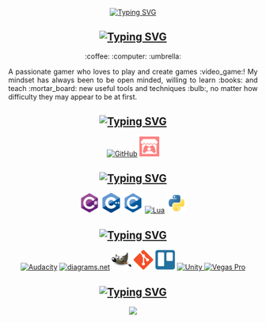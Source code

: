 <!-- Old Banner -->
<!-- [![MasterHead](https://i.imgur.com/whfUJWF.png)](https://github.com/Johnny-Connor) -->

<p align="center">
<a href="https://git.io/typing-svg"><img src="https://readme-typing-svg.herokuapp.com?font=Fira+Code&size=72&duration=2500&pause=5000&color=20C20E&center=true&vCenter=true&width=1000&height=150&lines=Welcome+to+my+profile!" alt="Typing SVG" /></a>
</p>

<!-- About me -->
<h2 align="center">
  <a href="https://git.io/typing-svg"><img src="https://readme-typing-svg.herokuapp.com?font=Fira+Code&size=24&duration=550&pause=1100&color=20C20E&center=true&vCenter=true&width=435&height=24&lines=About+me" alt="Typing SVG" /></a>
</h2>

<p align="center">
  :coffee: :computer: :umbrella:
</p>

<p align="justify">
  A passionate gamer who loves to play and create games :video_game:! My mindset has always been to be open minded, willing to learn :books: and teach :mortar_board: new useful tools and techniques :bulb:, no matter how difficulty they may appear to be at first.
</p>

<!-- Social Media -->
<h2 align="center">
  <a href="https://git.io/typing-svg"><img src="https://readme-typing-svg.herokuapp.com?font=Fira+Code&size=24&duration=800&pause=1600&color=20C20E&center=true&vCenter=true&width=435&height=24&lines=Social+Media" alt="Typing SVG" /></a>
</h2>

<p align="center">
<a href="https://github.com/Johnny-Connor" target="_blank"><img src="https://i.imgur.com/fR3ZWrJ.png" title="GitHub" alt="GitHub" width="40" height="40"/></a>
<a href="https://johnny-connor.itch.io/" target="_blank"><img src="https://raw.githubusercontent.com/itchio/itch/bbd0a47ae5d6d1d380e32bb19d5b801f967827fc/src/static/images/logos/itchio-textless-pink.svg" title="Itch.io" alt="Itch.io" width="40" height="40"/></a>
</p>

<!-- Languages -->
<h2 align="center">
  <a href="https://git.io/typing-svg"><img src="https://readme-typing-svg.herokuapp.com?font=Fira+Code&size=24&duration=500&pause=1000&color=20C20E&center=true&vCenter=true&width=435&height=24&lines=Languages" alt="Typing SVG" /></a>
</h2>
    
<p align="center">
<a href="https://learn.microsoft.com/en-us/dotnet/csharp" target="_blank"><img src="https://raw.githubusercontent.com/devicons/devicon/1119b9f84c0290e0f0b38982099a2bd027a48bf1/icons/csharp/csharp-original.svg" title="C#" alt="C#" width="40" height="40"/></a>
<a href="https://learn.microsoft.com/en-us/cpp" target="_blank"><img src="https://raw.githubusercontent.com/devicons/devicon/1119b9f84c0290e0f0b38982099a2bd027a48bf1/icons/cplusplus/cplusplus-original.svg" title="C++" alt="C++" width="40" height="40"/></a>
<a href="https://learn.microsoft.com/en-us/cpp" target="_blank"><img src="https://raw.githubusercontent.com/devicons/devicon/1119b9f84c0290e0f0b38982099a2bd027a48bf1/icons/c/c-original.svg" title="C" alt="C" width="40" height="40"/></a>
<a href="https://www.lua.org/docs.html" target="_blank"><img src="https://upload.wikimedia.org/wikipedia/commons/c/cf/Lua-Logo.svg" title="Lua" alt="Lua" width="40" height="40"/></a>
<a href="https://www.python.org/doc" target="_blank"><img src="https://raw.githubusercontent.com/devicons/devicon/1119b9f84c0290e0f0b38982099a2bd027a48bf1/icons/python/python-original.svg" title="Python" alt="Python" width="40" height="40"/></a>
</p>
    
<!-- Tools -->
<h2 align="center">
  <a href="https://git.io/typing-svg"><img src="https://readme-typing-svg.herokuapp.com?font=Fira+Code&size=24&duration=450&pause=900&color=20C20E&center=true&vCenter=true&width=435&height=24&lines=Tools" alt="Typing SVG" /></a>
</h2>

<p align="center">
  <a href="https://www.audacityteam.org" target="_blank"><img src="https://upload.wikimedia.org/wikipedia/commons/f/f6/Audacity_Logo.svg" title="Audacity" alt="Audacity" width="40" height="40"/></a>
  <a href="https://www.diagrams.net/" target="_blank"><img src="https://upload.wikimedia.org/wikipedia/commons/3/3e/Diagrams.net_Logo.svg" title="diagrams.net" alt="diagrams.net" width="40" height="40"/></a>
  <a href="https://www.gimp.org" target="_blank"><img src="https://raw.githubusercontent.com/devicons/devicon/1119b9f84c0290e0f0b38982099a2bd027a48bf1/icons/gimp/gimp-original.svg" title="GIMP" alt="GIMP" width="40" height="40"/></a>
  <a href="https://git-scm.com" target="_blank"><img src="https://raw.githubusercontent.com/devicons/devicon/1119b9f84c0290e0f0b38982099a2bd027a48bf1/icons/git/git-original.svg" title="Git" alt="Git" width="40" height="40"/></a>
  <a href="https://trello.com" target="_blank"><img src="https://raw.githubusercontent.com/devicons/devicon/1119b9f84c0290e0f0b38982099a2bd027a48bf1/icons/trello/trello-plain.svg" title="Trello" alt="Trello" width="40" height="40"/></a>
  <a href="https://unity.com" target="blank">
    <picture title="Unity">
      <source media="(prefers-color-scheme: dark)" srcset="https://i.imgur.com/mSV0SHA.png" alt="Unity" height="40" width="40">
      <source media="(prefers-color-scheme: light)" srcset="https://raw.githubusercontent.com/devicons/devicon/1119b9f84c0290e0f0b38982099a2bd027a48bf1/icons/unity/unity-original.svg">
      <img src="https://raw.githubusercontent.com/devicons/devicon/1119b9f84c0290e0f0b38982099a2bd027a48bf1/icons/unity/unity-original.svg" alt="Unity" height="40" width="40">
    </picture>
  </a>
  <a href="https://www.vegascreativesoftware.com/us/vegas-pro" target="_blank"><img src="https://upload.wikimedia.org/wikipedia/commons/2/2d/Vegas_Pro_19.svg" title="Vegas Pro" alt="Vegas Pro" width="40" height="40"/></a>
</p>

<!-- Stats -->
<h2 align="center">
  <a href="https://git.io/typing-svg"><img src="https://readme-typing-svg.herokuapp.com?font=Fira+Code&size=24&duration=750&pause=1500&color=20C20E&center=true&vCenter=true&width=435&height=24&lines=Stats" alt="Typing SVG" /></a>
</h2>

<p align = "center">
  <img  src = "https://github-readme-stats.vercel.app/api?username=Johnny-Connor&count_private=true&show_icons=true&title_color=20C20E&text_color=c9d1d9&icon_color=20C20E&border_color=20C20E&bg_color=0e1a17">
</p>
